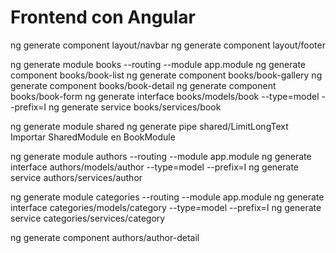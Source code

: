 
# Frontend con Angular


ng generate component layout/navbar
ng generate component layout/footer

ng generate module books --routing --module app.module
ng generate component books/book-list
ng generate component books/book-gallery
ng generate component books/book-detail
ng generate component books/book-form
ng generate interface books/models/book --type=model --prefix=I
ng generate service books/services/book

ng generate module shared
ng generate pipe shared/LimitLongText
Importar SharedModule en BookModule

ng generate module authors --routing --module app.module
ng generate interface authors/models/author --type=model --prefix=I
ng generate service authors/services/author

ng generate module categories --routing --module app.module
ng generate interface categories/models/category --type=model --prefix=I
ng generate service categories/services/category

ng generate component authors/author-detail
